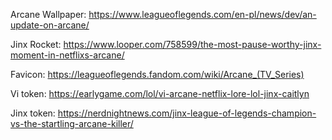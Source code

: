 Arcane Wallpaper: https://www.leagueoflegends.com/en-pl/news/dev/an-update-on-arcane/

Jinx Rocket: https://www.looper.com/758599/the-most-pause-worthy-jinx-moment-in-netflixs-arcane/

Favicon: https://leagueoflegends.fandom.com/wiki/Arcane_(TV_Series)

Vi token: https://earlygame.com/lol/vi-arcane-netflix-lore-lol-jinx-caitlyn

Jinx token: https://nerdnightnews.com/jinx-league-of-legends-champion-vs-the-startling-arcane-killer/